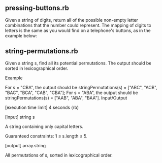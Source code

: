 ## pressing-buttons.rb

Given a string of digits, return all of the possible non-empty letter combinations that the number could represent. The mapping of digits to letters is the same as you would find on a telephone's buttons, as in the example below:



## string-permutations.rb

Given a string s, find all its potential permutations. The output should be sorted in lexicographical order.

Example

For s = "CBA", the output should be
stringPermutations(s) = ["ABC", "ACB", "BAC", "BCA", "CAB", "CBA"];
For s = "ABA", the output should be
stringPermutations(s) = ["AAB", "ABA", "BAA"].
Input/Output

[execution time limit] 4 seconds (rb)

[input] string s

A string containing only capital letters.

Guaranteed constraints:
1 ≤ s.length ≤ 5.

[output] array.string

All permutations of s, sorted in lexicographical order.
